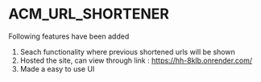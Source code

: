 # ACM_URL_SHORTENER
Following features have been added
1) Seach functionality where previous shortened urls will be shown
2) Hosted the site, can view through link : https://hh-8klb.onrender.com/
3) Made a easy to use UI

